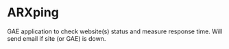 ARXping
=======

GAE application to check website(s) status and measure response time. Will send email if site (or GAE) is down.
